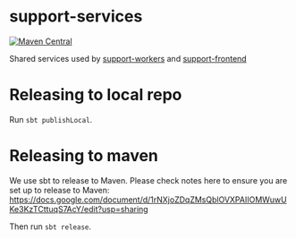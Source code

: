 # support-services

[![Maven Central](https://maven-badges.herokuapp.com/maven-central/com.gu/support-services_2.12/badge.svg)](https://maven-badges.herokuapp.com/maven-central/com.gu/support-services_2.12)

Shared services used by [support-workers](https://github.com/guardian/support-workers) and [support-frontend](https://github.com/guardian/support-frontend)

Releasing to local repo
==================

Run `sbt publishLocal`.


Releasing to maven
==================

We use sbt to release to Maven. Please check notes here to ensure you are set up to release to Maven:
https://docs.google.com/document/d/1rNXjoZDqZMsQblOVXPAIIOMWuwUKe3KzTCttuqS7AcY/edit?usp=sharing

Then run `sbt release`.

